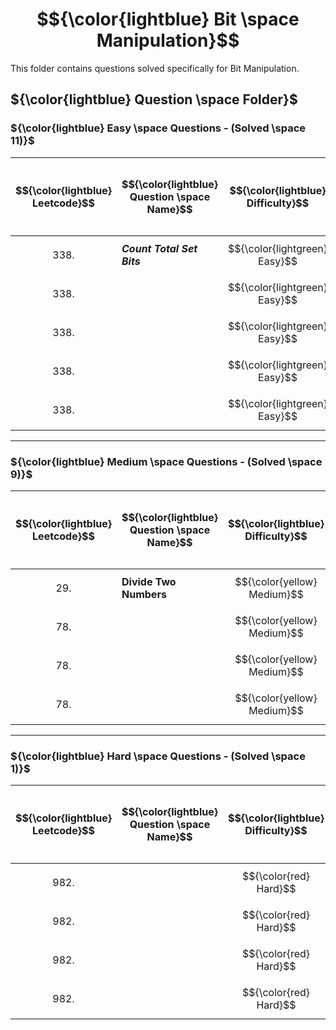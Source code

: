 # $${\color{lightblue} Bit \space Manipulation}$$

This folder contains questions solved specifically for Bit Manipulation.

## ${\color{lightblue} Question \space Folder}$

### ${\color{lightblue} Easy \space Questions - (Solved \space 11)}$

| $${\color{lightblue} Leetcode}$$ | $${\color{lightblue} Question \space Name}$$ | $${\color{lightblue} Difficulty}$$ | $${\color{lightblue} Links}$$ | $${\color{lightblue} Hints}$$ | $${\color{lightblue} Bit \space Manipulation \space Concepts}$$ | $${\color{lightblue} Companies}$$ |
|-|-|-|-|-|-|-|
| $${338.}$$ | ***Count Total Set Bits*** | $${\color{lightgreen} Easy}$$ | [Problem338]() | [Hints]() | ***Bit Count, String*** | ***Apple*** |
| $${338.}$$ |  | $${\color{lightgreen} Easy}$$ | [Problem338](https://www.geeksforgeeks.org/problems/set-bits0143/1) | [Hints]() | ***Bit Count, Math*** | ***Microsoft,Samsung,Adobe,Wipro,Brocade,Juniper Networks,Cisco,Qualcomm*** |
| $${338.}$$ |  | $${\color{lightgreen} Easy}$$ | [Problem338]() | [Hints]() | ***String*** | ***Apple*** |
| $${338.}$$ |  | $${\color{lightgreen} Easy}$$ | [Problem338]() | [Hints]() | ***String*** | ***Apple*** |
| $${338.}$$ |  | $${\color{lightgreen} Easy}$$ | [Problem338]() | [Hints]() | ***String*** | ***Apple*** |
----

### ${\color{lightblue} Medium \space Questions - (Solved \space 9)}$

| $${\color{lightblue} Leetcode}$$ | $${\color{lightblue} Question \space Name}$$ | $${\color{lightblue} Difficulty}$$ | $${\color{lightblue} Links}$$ | $${\color{lightblue} Hints}$$ | $${\color{lightblue} Bit \space Manipulation \space Concepts}$$ | $${\color{lightblue} Companies}$$ |
|-|-|-|-|-|-|-|
| $${29.}$$ | **Divide Two Numbers** | $${\color{yellow} Medium}$$ | [Problem29](https://leetcode.com/problems/divide-two-integers/description/) | [Hints](https://leetcode.com/problems/divide-two-integers/solutions/5527128/divide-two-numbers/) | ***Bit,Math*** | ***TCS, Amazon*** |
| $${78.}$$ |  | $${\color{yellow} Medium}$$ | [Problem78]() | [Hints]() | ***String*** | ***TCS, Amazon*** |
| $${78.}$$ |  | $${\color{yellow} Medium}$$ | [Problem78]() | [Hints]() | ***String*** | ***TCS, Amazon*** |
| $${78.}$$ |  | $${\color{yellow} Medium}$$ | [Problem78]() | [Hints]() | ***String*** | ***TCS, Amazon*** |

----

### ${\color{lightblue} Hard \space Questions - (Solved \space 1)}$

| $${\color{lightblue} Leetcode}$$ | $${\color{lightblue} Question \space Name}$$ | $${\color{lightblue} Difficulty}$$ | $${\color{lightblue} Links}$$ | $${\color{lightblue} Hints}$$ | $${\color{lightblue} Bit \space Manipulation \space Concepts}$$ | $${\color{lightblue} Companies}$$ |
|-|-|-|-|-|-|-|
| $${982.}$$ |  | $${\color{red} Hard}$$ | [Prblem982]() | [Hints]() |  | ***Google, Meta*** |
| $${982.}$$ |  | $${\color{red} Hard}$$ | [Prblem982]() | [Hints]() |  | ***Google, Meta*** |
| $${982.}$$ |  | $${\color{red} Hard}$$ | [Prblem982]() | [Hints]() |  | ***Google, Meta*** |
| $${982.}$$ |  | $${\color{red} Hard}$$ | [Prblem982]() | [Hints]() |  | ***Google, Meta*** | 









